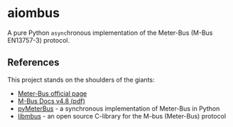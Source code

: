# aiombus

A pure Python `async`hronous implementation of the Meter-Bus (M-Bus EN13757-3) protocol.

## References

This project stands on the shoulders of the giants:

- [Meter-Bus official page](https://m-bus.com/)
- [M-Bus Docs v4.8 (pdf)](./assets/MBDOC48.PDF)
- [pyMeterBus](https://github.com/ganehag/pyMeterBus) - a synchronous implementation of Meter-Bus in Python
- [libmbus](https://github.com/addiva-elektronik/libmbus) - an open source C-library for the M-bus (Meter-Bus) protocol
